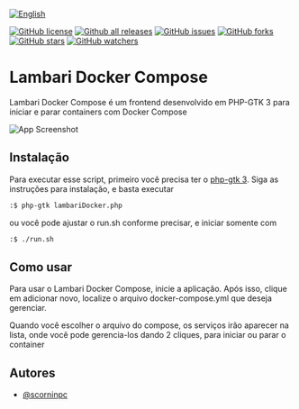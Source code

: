 [![English](https://img.shields.io/badge/see%20in-%F0%9F%87%BA%F0%9F%87%B8%20english-blue.svg?style=flat-square&logo=appveyor)](https://github.com/scorninpc/lambari-docker/blob/main/README-en.md)

[![GitHub license](https://img.shields.io/github/license/scorninpc/lambari-docker.svg?style=flat-square)](https://github.com/scorninpc/lambari-docker/blob/master/LICENSE)
[![Github all releases](https://img.shields.io/github/downloads/scorninpc/lambari-docker/total.svg?style=flat-square)](https://GitHub.com/scorninpc/lambari-docker/releases/)
[![GitHub issues](https://img.shields.io/github/issues/scorninpc/lambari-docker.svg?style=flat-square)](https://GitHub.com/scorninpc/lambari-docker/issues/)
[![GitHub forks](https://badgen.net/github/forks/scorninpc/lambari-docker/?style=flat-square)](https://GitHub.com/scorninpc/lambari-docker/network/)
[![GitHub stars](https://badgen.net/github/stars/scorninpc/lambari-docker/?style=flat-square)](https://GitHub.com/scorninpc/lambari-docker/stargazers/)
[![GitHub watchers](https://badgen.net/github/watchers/scorninpc/lambari-docker/?style=flat-square)](https://GitHub.com/scorninpc/lambari-docker/watchers/)

# Lambari Docker Compose

Lambari Docker Compose é um frontend desenvolvido em PHP-GTK 3 para iniciar e parar containers com Docker Compose

![App Screenshot](https://user-images.githubusercontent.com/2607849/166913575-2203dfad-74ee-479f-b615-2bafb1db90e1.png)

## Instalação

Para executar esse script, primeiro você precisa ter o [php-gtk 3](https://github.com/scorninpc/php-gtk3/). Siga as instruções para instalação, e basta executar

```bash
:$ php-gtk lambariDocker.php
```

ou você pode ajustar o run.sh conforme precisar, e iniciar somente com

```bash
:$ ./run.sh
```


## Como usar

Para usar o Lambari Docker Compose, inicie a aplicação. Após isso, clique em adicionar novo, localize o arquivo docker-compose.yml que deseja gerenciar.

Quando você escolher o arquivo do compose, os serviços irão aparecer na lista, onde você pode gerencia-los dando 2 cliques, para iniciar ou parar o container

## Autores

- [@scorninpc](https://www.github.com/scorninpc)

